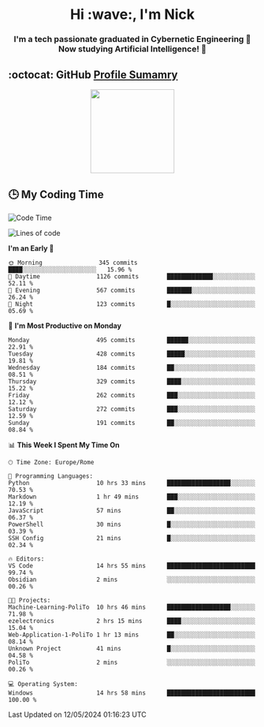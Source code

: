 <h1 align="center">Hi :wave:, I'm Nick</h1>

<h3 align="center">I'm a tech passionate graduated in Cybernetic Engineering 🤖<br>
Now studying Artificial Intelligence! 🧠</h3>


## :octocat: GitHub <a href="https://github.com/vn7n24fzkq/github-profile-summary-cards">Profile Sumamry</a>

<p align="center">
   <img style="height:170px;display:inline-block"  src="http://github-profile-summary-cards.vercel.app/api/cards/profile-details?username=CodeClimberNT&theme=github_dark" />
<!--    <img style="height:170px;display:inline-block"  src="http://github-profile-summary-cards.vercel.app/api/cards/repos-per-language?username=CodeClimberNT&theme=github_dark&exclude=" /> -->
</p>

 ## :clock3: My Coding Time 
 
<!--START_SECTION:waka-->
![Code Time](http://img.shields.io/badge/Code%20Time-206%20hrs%2025%20mins-blue)

![Lines of code](https://img.shields.io/badge/From%20Hello%20World%20I%27ve%20Written-2.7%20million%20lines%20of%20code-blue)

**I'm an Early 🐤** 

```text
🌞 Morning                345 commits         ████░░░░░░░░░░░░░░░░░░░░░   15.96 % 
🌆 Daytime                1126 commits        █████████████░░░░░░░░░░░░   52.11 % 
🌃 Evening                567 commits         ███████░░░░░░░░░░░░░░░░░░   26.24 % 
🌙 Night                  123 commits         █░░░░░░░░░░░░░░░░░░░░░░░░   05.69 % 
```
📅 **I'm Most Productive on Monday** 

```text
Monday                   495 commits         ██████░░░░░░░░░░░░░░░░░░░   22.91 % 
Tuesday                  428 commits         █████░░░░░░░░░░░░░░░░░░░░   19.81 % 
Wednesday                184 commits         ██░░░░░░░░░░░░░░░░░░░░░░░   08.51 % 
Thursday                 329 commits         ████░░░░░░░░░░░░░░░░░░░░░   15.22 % 
Friday                   262 commits         ███░░░░░░░░░░░░░░░░░░░░░░   12.12 % 
Saturday                 272 commits         ███░░░░░░░░░░░░░░░░░░░░░░   12.59 % 
Sunday                   191 commits         ██░░░░░░░░░░░░░░░░░░░░░░░   08.84 % 
```


📊 **This Week I Spent My Time On** 

```text
🕑︎ Time Zone: Europe/Rome

💬 Programming Languages: 
Python                   10 hrs 33 mins      ██████████████████░░░░░░░   70.53 % 
Markdown                 1 hr 49 mins        ███░░░░░░░░░░░░░░░░░░░░░░   12.19 % 
JavaScript               57 mins             ██░░░░░░░░░░░░░░░░░░░░░░░   06.37 % 
PowerShell               30 mins             █░░░░░░░░░░░░░░░░░░░░░░░░   03.39 % 
SSH Config               21 mins             █░░░░░░░░░░░░░░░░░░░░░░░░   02.34 % 

🔥 Editors: 
VS Code                  14 hrs 55 mins      █████████████████████████   99.74 % 
Obsidian                 2 mins              ░░░░░░░░░░░░░░░░░░░░░░░░░   00.26 % 

🐱‍💻 Projects: 
Machine-Learning-PoliTo  10 hrs 46 mins      ██████████████████░░░░░░░   71.98 % 
ezelectronics            2 hrs 15 mins       ████░░░░░░░░░░░░░░░░░░░░░   15.04 % 
Web-Application-1-PoliTo 1 hr 13 mins        ██░░░░░░░░░░░░░░░░░░░░░░░   08.14 % 
Unknown Project          41 mins             █░░░░░░░░░░░░░░░░░░░░░░░░   04.58 % 
PoliTo                   2 mins              ░░░░░░░░░░░░░░░░░░░░░░░░░   00.26 % 

💻 Operating System: 
Windows                  14 hrs 58 mins      █████████████████████████   100.00 % 
```


 Last Updated on 12/05/2024 01:16:23 UTC
<!--END_SECTION:waka-->

